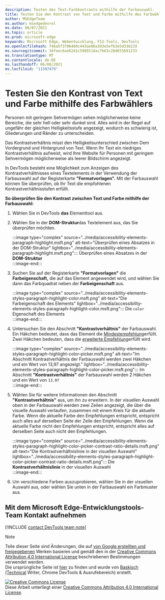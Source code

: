 ```yaml
---
description: Testen des Text-Farbkontrasts mithilfe der Farbauswahl.
title: Testen Sie den Kontrast von Text und Farbe mithilfe des Farbwählers
author: MSEdgeTeam
ms.author: msedgedevrel
ms.date: 06/07/2021
ms.topic: article
ms.prod: microsoft-edge
keywords: Microsoft Edge, Webentwicklung, F12-Tools, DevTools
ms.openlocfilehash: f4ba5f3706460c443ae06a393e5ef63e5d336229
ms.sourcegitcommit: 34feec6ae6241c598911dac7b63c28d655691233
ms.translationtype: MT
ms.contentlocale: de-DE
ms.lasthandoff: 06/08/2021
ms.locfileid: "11597479"
---
```

<!-- this article was created on 05/11/2021 by moving a section out from the "Accessibility reference" article (reference.md) -->
<!-- Copyright Kayce Basques 

   Licensed under the Apache License, Version 2.0 (the "License");
   you may not use this file except in compliance with the License.
   You may obtain a copy of the License at

       https://www.apache.org/licenses/LICENSE-2.0

   Unless required by applicable law or agreed to in writing, software
   distributed under the License is distributed on an "AS IS" BASIS,
   WITHOUT WARRANTIES OR CONDITIONS OF ANY KIND, either express or implied.
   See the License for the specific language governing permissions and
   limitations under the License.  -->  
# <a name="test-text-color-contrast-using-the-color-picker"></a>Testen Sie den Kontrast von Text und Farbe mithilfe des Farbwählers

Personen mit geringem Sehvermögen sehen möglicherweise keine Bereiche, die sehr hell oder sehr dunkel sind.  Alles wird in der Regel auf ungefähr der gleichen Helligkeitsstufe angezeigt, wodurch es schwierig ist, Gliederungen und Ränder zu unterscheiden.  

Das Kontrastverhältnis misst den Helligkeitsunterschied zwischen Dem Vordergrund und Hintergrund von Text.  Wenn Ihr Text ein niedriges Kontrastverhältnis aufweist, wird Ihre Website für Personen mit geringem Sehvermögen möglicherweise als leerer Bildschirm angezeigt.  

In DevTools besteht eine Möglichkeit zum Anzeigen des Kontrastverhältnisses eines Textelements in der Verwendung der Farbauswahl auf der Registerkarte **"Formatvorlagen".**  Mit der Farbauswahl können Sie überprüfen, ob Ihr Text die empfohlenen Kontrastverhältnisstufen erfüllt.

**So überprüfen Sie den Kontrast zwischen Text und Farbe mithilfe der Farbauswahl:**

1.  Wählen Sie in DevTools **das** Elementtool aus.  
1.  Wählen Sie in der **DOM-Struktur**das Textelement aus, das Sie überprüfen möchten.  
    
    :::image type="complex" source="../media/accessibility-elements-paragraph-highlight.msft.png" alt-text="Überprüfen eines Absatzes in der DOM-Struktur" lightbox="../media/accessibility-elements-paragraph-highlight.msft.png":::
       Überprüfen eines Absatzes in der **DOM-Struktur**  
    :::image-end:::  
    
1.  Suchen Sie auf der Registerkarte **"Formatvorlagen"** die **Farbeigenschaft,** die auf das Element angewendet wird, und wählen Sie dann das Farbquadrat neben der **Farbeigenschaft** aus.
    
    :::image type="complex" source="../media/accessibility-elements-styles-paragraph-highlight-color.msft.png" alt-text="Die Farbeigenschaft des Elements" lightbox="../media/accessibility-elements-styles-paragraph-highlight-color.msft.png":::
       Die `color` Eigenschaft des Elements  
    :::image-end:::  
    
1.  Untersuchen Sie den Abschnitt **"Kontrastverhältnis"** der Farbauswahl.  Ein Häkchen bedeutet, dass das Element die [Mindestempfehlung][W3CContrastMinimum]erfüllt.  Zwei Häkchen bedeuten, dass die [erweiterte Empfehlung][W3CContrastEnhanced]erfüllt wird.  
    
    :::image type="complex" source="../media/accessibility-elements-styles-paragraph-highlight-color-picker.msft.png" alt-text="Im Abschnitt Kontrastverhältnis der Farbauswahl werden zwei Häkchen und ein Wert von 13,97 angezeigt." lightbox="../media/accessibility-elements-styles-paragraph-highlight-color-picker.msft.png":::
       Im Abschnitt **"Kontrastverhältnis"** der Farbauswahl werden 2 Häkchen und ein Wert von `13.97`  
    :::image-end:::  
    
1.  Wählen Sie für weitere Informationen den Abschnitt **"Kontrastverhältnis"** aus, um ihn zu erweitern.  In der visuellen Auswahl oben in der Farbauswahl werden zwei Zeilen angezeigt, die über die visuelle Auswahl verlaufen, zusammen mit einem Kreis für die aktuelle Farbe.  Wenn die aktuelle Farbe den Empfehlungen entspricht, entspricht auch alles auf derselben Seite der Zeile den Empfehlungen.  Wenn die aktuelle Farbe nicht den Empfehlungen entspricht, entspricht alles auf derselben Seite auch nicht den Empfehlungen.  

    :::image type="complex" source="../media/accessibility-elements-styles-paragraph-highlight-color-picker-contrast-ratio-details.msft.png" alt-text="Die Kontrastverhältnislinie in der visuellen Auswahl" lightbox="../media/accessibility-elements-styles-paragraph-highlight-color-picker-contrast-ratio-details.msft.png":::
       Die **Kontrastverhältnislinie** in der visuellen Auswahl  
    :::image-end:::  

1. Um verschiedene Farben auszuprobieren, wählen Sie in der visuellen Auswahl aus, oder wählen Sie unten in der Farbauswahl ein Farbmuster aus.
    

## <a name="getting-in-touch-with-the-microsoft-edge-devtools-team"></a>Mit dem Microsoft Edge-Entwicklungstools-Team Kontakt aufnehmen  

[!INCLUDE [contact DevTools team note](../includes/contact-devtools-team-note.md)]  


> [!NOTE]
> Teile dieser Seite sind Änderungen, die auf [von Google erstellten und freigegebenen][GoogleSitePolicies] Werken basieren und gemäß den in der [Creative Commons Attribution 4.0 International License][CCA4IL] beschriebenen Bestimmungen verwendet werden.  
> Die ursprüngliche Seite ist [hier](https://developers.google.com/web/tools/chrome-devtools/accessibility/reference) zu finden und wurde von [Baskisch (Technical][KayceBasques] Writer, Chrome DevTools \& Ausrufebereich\) erstellt.  

[![Creative Commons License][CCby4Image]][CCA4IL]  
Diese Arbeit unterliegt einer [Creative Commons Attribution 4.0 International License][CCA4IL].  


<!-- links -->  
[W3CContrastEnhanced]: https://www.w3.org/WAI/WCAG21/quickref/#contrast-enhanced "Aaa-| der Kontrastebene (verbessert) W3c"  
[W3CContrastMinimum]: https://www.w3.org/WAI/WCAG21/quickref/#contrast-minimum "Kontrast (Minimum) Level AA | W3c"  
[CCA4IL]: https://creativecommons.org/licenses/by/4.0  
[CCby4Image]: https://i.creativecommons.org/l/by/4.0/88x31.png  
[GoogleSitePolicies]: https://developers.google.com/terms/site-policies  
[KayceBasques]: https://developers.google.com/web/resources/contributors/kaycebasques  
